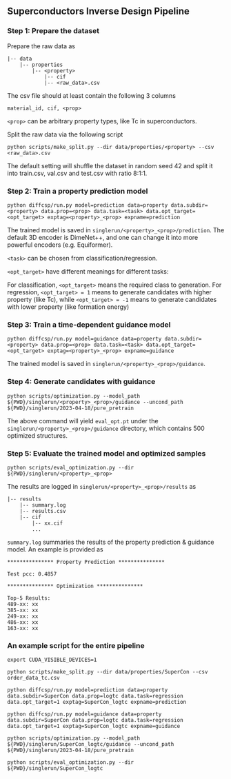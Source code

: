 ## Superconductors Inverse Design Pipeline

### Step 1: Prepare the dataset

Prepare the raw data as

```
|-- data
    |-- properties
	    |-- <property>
            |-- cif
            |-- <raw_data>.csv
```

The csv file should at least contain the following 3 columns

```
material_id, cif, <prop>
```

``<prop>`` can be arbitrary property types, like Tc in superconductors.


Split the raw data via the following script

```
python scripts/make_split.py --dir data/properties/<property> --csv <raw_data>.csv
```

The default setting will shuffle the dataset in random seed 42 and split it into train.csv, val.csv and test.csv with ratio 8:1:1. 

### Step 2: Train a property prediction model

```
python diffcsp/run.py model=prediction data=property data.subdir=<property> data.prop=<prop> data.task=<task> data.opt_target=<opt_target> exptag=<property>_<prop> expname=prediction
```

The trained model is saved in ``singlerun/<property>_<prop>/prediction``. The default 3D encoder is DimeNet++, and one can change it into more powerful encoders (e.g. Equiformer).

``<task>`` can be chosen from classification/regression.

``<opt_target>`` have different meanings for different tasks:

For classification, ``<opt_target>`` means the required class to generation.
For regression, ``<opt_target> = 1`` means to generate candidates with higher property (like Tc), while ``<opt_target> = -1`` means to generate candidates with lower property (like formation energy)

### Step 3: Train a time-dependent guidance model

```
python diffcsp/run.py model=guidance data=property data.subdir=<property> data.prop=<prop> data.task=<task> data.opt_target=<opt_target> exptag=<property>_<prop> expname=guidance
```

The trained model is saved in ``singlerun/<property>_<prop>/guidance``.

### Step 4: Generate candidates with guidance

```
python scripts/optimization.py --model_path ${PWD}/singlerun/<property>_<prop>/guidance --uncond_path ${PWD}/singlerun/2023-04-18/pure_pretrain
```

The above command will yield ``eval_opt.pt`` under the ``singlerun/<property>_<prop>/guidance`` directory, which contains 500 optimized structures.

### Step 5: Evaluate the trained model and optimized samples

```
python scripts/eval_optimization.py --dir ${PWD}/singlerun/<property>_<prop>
```

The results are logged in ``singlerun/<property>_<prop>/results`` as 

```
|-- results
    |-- summary.log
    |-- results.csv
    |-- cif
        |-- xx.cif
        ...
```

``summary.log`` summaries the results of the property prediction & guidance model. An example is provided as

```
*************** Property Prediction ***************

Test pcc: 0.4857

*************** Optimization ***************

Top-5 Results: 
489-xx: xx
385-xx: xx
249-xx: xx
486-xx: xx
163-xx: xx
```

### An example script for the entire pipeline

```
export CUDA_VISIBLE_DEVICES=1

python scripts/make_split.py --dir data/properties/SuperCon --csv order_data_tc.csv

python diffcsp/run.py model=prediction data=property data.subdir=SuperCon data.prop=logtc data.task=regression data.opt_target=1 exptag=SuperCon_logtc expname=prediction

python diffcsp/run.py model=guidance data=property data.subdir=SuperCon data.prop=logtc data.task=regression data.opt_target=1 exptag=SuperCon_logtc expname=guidance

python scripts/optimization.py --model_path ${PWD}/singlerun/SuperCon_logtc/guidance --uncond_path ${PWD}/singlerun/2023-04-18/pure_pretrain

python scripts/eval_optimization.py --dir ${PWD}/singlerun/SuperCon_logtc
```

